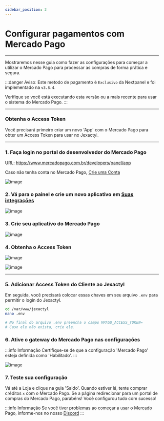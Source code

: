 ```yaml
---
sidebar_position: 2
---
```


# Configurar pagamentos com Mercado Pago

***

Mostraremos nesse guia como fazer as configurações para começar a utilizar o Mercado Pago
para processar as compras de forma prática e segura.

:::danger Aviso:
Este metodo de pagamento é `Exclusivo` da Nextpanel e foi implementado na `v3.8.4`.

Verifique se você está executando esta versão ou a mais recente para usar o sistema do Mercado Pago.
:::

***

### Obtenha o Access Token

Você precisará primeiro criar um novo 'App' com o Mercado Pago para obter um Access Token
para usar no Jexactyl.

***

### 1. Faça login no portal do desenvolvedor do Mercado Pago

URL: https://www.mercadopago.com.br/developers/panel/app

Caso não tenha conta no Mercado Pago, [Crie uma Conta](https://www.mercadopago.com.br/hub/registration/landing)

![image](https://github.com/Next-Panel/Docs/assets/30575805/1183ce43-04e1-492f-bfc3-f0c678ab2865)

### 2. Vá para o painel e crie um novo aplicativo em [Suas integrações](https://www.mercadopago.com.br/developers/panel/app)

![image](https://github.com/Next-Panel/Docs/assets/30575805/510bfa90-55e1-4b79-a55b-dca398ce374e)

### 3. Crie seu aplicativo do Mercado Pago

![image](https://github.com/Next-Panel/Docs/assets/30575805/33673f6c-605b-482d-87a9-f73f939bc483)


### 4. Obtenha o Access Token

![image](https://github.com/Next-Panel/Docs/assets/30575805/83d4d56b-6cd7-4a6c-a647-113b57d5f873)


![image](https://github.com/Next-Panel/Docs/assets/30575805/b072392a-316b-4f13-a629-3ba203d9633c)



***

### 5. Adicionar Access Token do Cliente ao Jexactyl
Em seguida, você precisará colocar essas chaves em seu arquivo `.env` para permitir o login do Jexactyl.

```bash
cd /var/www/jexactyl
nano .env

# No final do arquivo .env preencha o campo MPAGO_ACCESS_TOKEN=
# Caso ele não exista, crie ele.
```

### 6. Ative o gateway do Mercado Pago nas configurações

:::info Informação
Certifique-se de que a configuração 'Mercado Pago' esteja definida como 'Habilitado'.
:::

![image](https://github.com/Next-Panel/Docs/assets/30575805/0a52d5d2-dce4-45f6-b3ae-f063ab573858)

### 7. Teste sua configuração

Vá até a Loja e clique na guia 'Saldo'. Quando estiver lá, tente comprar créditos `x` com o Mercado Pago.
Se a página redirecionar para um portal de compras do Mercado Pago, parabéns! Você configurou tudo com sucesso!

:::info Informação
Se você tiver problemas ao começar a usar o Mercado Pago, informe-nos no nosso [Discord](https://discord.gg/8r7n7mU33R)
:::
